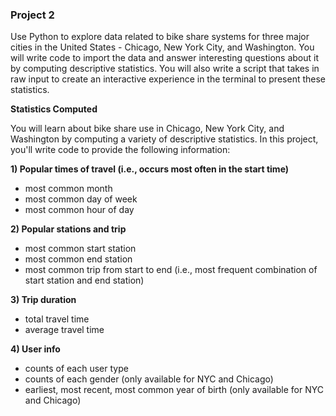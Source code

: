 ### Project 2

Use Python to explore data related to bike share systems for three major cities in the United States - Chicago, New York City, and Washington. You will write code to import the data and answer interesting questions about it by computing descriptive statistics. You will also write a script that takes in raw input to create an interactive experience in the terminal to present these statistics. 

**Statistics Computed**

You will learn about bike share use in Chicago, New York City, and Washington by computing a variety of descriptive statistics. In this project, you'll write code to provide the following information:

**1) Popular times of travel (i.e., occurs most often in the start time)**

- most common month
- most common day of week
- most common hour of day

**2) Popular stations and trip**

- most common start station
- most common end station
- most common trip from start to end (i.e., most frequent combination of start station and end station)

**3) Trip duration**

- total travel time
- average travel time

**4) User info**

- counts of each user type
- counts of each gender (only available for NYC and Chicago)
- earliest, most recent, most common year of birth (only available for NYC and Chicago)


